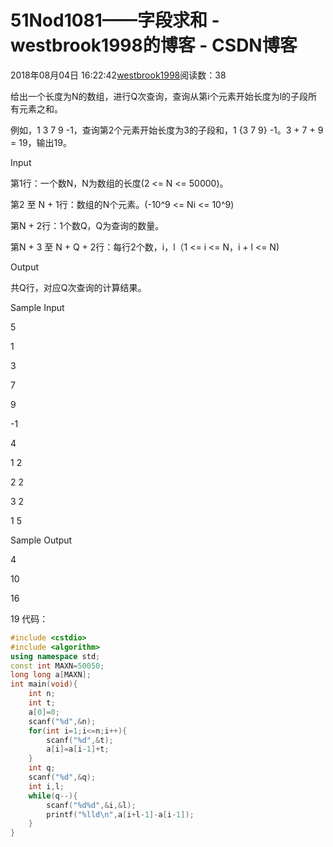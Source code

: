 # 51Nod1081——字段求和 - westbrook1998的博客 - CSDN博客





2018年08月04日 16:22:42[westbrook1998](https://me.csdn.net/westbrook1998)阅读数：38








> 
给出一个长度为N的数组，进行Q次查询，查询从第i个元素开始长度为l的子段所有元素之和。 

  例如，1 3 7 9 -1，查询第2个元素开始长度为3的子段和，1 {3 7 9} -1。3 + 7 + 9 = 19，输出19。 

  Input 

  第1行：一个数N，N为数组的长度(2 <= N <= 50000)。  

  第2 至 N + 1行：数组的N个元素。(-10^9 <= Ni <= 10^9)  

  第N + 2行：1个数Q，Q为查询的数量。  

  第N + 3 至 N + Q + 2行：每行2个数，i，l（1 <= i <= N，i + l <= N) 

  Output 

  共Q行，对应Q次查询的计算结果。 

  Sample Input 

  5 

  1 

  3 

  7 

  9 

  -1 

  4 

  1 2 

  2 2 

  3 2 

  1 5 

  Sample Output 

  4 

  10 

  16 

  19
代码：

```cpp
#include <cstdio>
#include <algorithm>
using namespace std;
const int MAXN=50050;
long long a[MAXN];
int main(void){
    int n;
    int t;
    a[0]=0;
    scanf("%d",&n);
    for(int i=1;i<=n;i++){
        scanf("%d",&t);
        a[i]=a[i-1]+t;
    }
    int q;
    scanf("%d",&q);
    int i,l;
    while(q--){
        scanf("%d%d",&i,&l);
        printf("%lld\n",a[i+l-1]-a[i-1]);
    }
}
```






